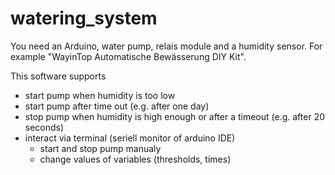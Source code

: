 # watering_system

You need an Arduino, water pump, relais module and a humidity sensor. For example "WayinTop Automatische Bewässerung DIY Kit".

This software supports
* start pump when humidity is too low
* start pump after time out (e.g. after one day)
* stop pump when humidity is high enough or after a timeout (e.g. after 20 seconds)
* interact via terminal (seriell monitor of arduino IDE)
  - start and stop pump manualy
  - change values of variables (thresholds, times)
  
